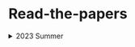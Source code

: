 # Read-the-papers
<details>
    <summary>2023 Summer</summary>
|Number|Title|Link|Github|
|:---:|:---:|:---:|:---:|
|1|ARviz – An Augmented Reality-enabled Visualization Platform for ROS Applications|https://arxiv.org/abs/2110.15521|[qor6](https://github.com/qor6)|
|2|Development of Fake News Model using Machine Learning through Natural Language Processing|https://arxiv.org/abs/2201.07489|[Seungwon62](https://github.com/Seungwon62)|
|3|NerfDiff: Single-image View Synthesis with NeRF-guided Distillation from 3D-aware Diffusion|https://arxiv.org/abs/2302.10109|[choo121600](https://github.com/choo121600)|
|4|Semantic-SAM: Segment and Recognize Anything at Any Granularity|https://arxiv.org/pdf/2307.04767v1.pdf|[rnjswn](https://github.com/rnjswn)|
|5|Zeus: Understanding and Optimizing GPU Energy Consumption of DNN Training|https://arxiv.org/abs/2208.06102|[hemham](https://github.com/hemham)|
|6|TVM: An Automated End-to-End Optimizing Compiler for Deep Learning|https://arxiv.org/abs/1802.04799|[cpprhtn](https://github.com/cpprhtn)|
|7|Magic123: One Image to High-Quality 3D Object Generation Using Both 2D and 3D Diffusion Priors|https://arxiv.org/abs/2306.17843|[hemham](https://github.com/hemham)|
|8|Implicit Occupancy Flow Fields for Perception and Prediction in Self-Driving|https://arxiv.org/abs/2308.01471|[rnjswn](https://github.com/rnjswn)|
|9|h2oGPT: Democratizing Large Language Models|https://arxiv.org/pdf/2306.08161v2.pdf|[Seungwon62](https://github.com/Seungwon62)|
</details>
